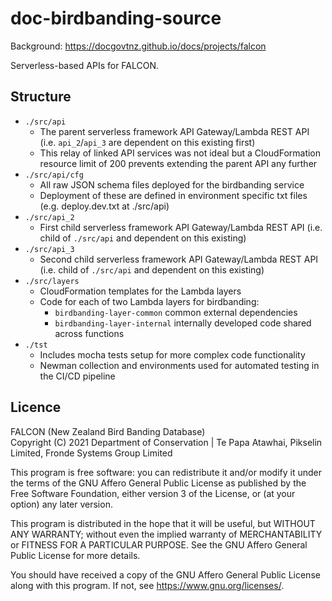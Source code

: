 # doc-birdbanding-source

Background: https://docgovtnz.github.io/docs/projects/falcon

Serverless-based APIs for FALCON.

## Structure

* `./src/api`
  * The parent serverless framework API Gateway/Lambda REST API (i.e. `api_2`/`api_3` are dependent on this existing first)
  * This relay of linked API services was not ideal but a CloudFormation resource limit of 200 prevents extending the parent API any further
* `./src/api/cfg`
  * All raw JSON schema files deployed for the birdbanding service
  * Deployment of these are defined in environment specific txt files (e.g. deploy.dev.txt at ./src/api)
* `./src/api_2`
  * First child serverless framework API Gateway/Lambda REST API (i.e. child of `./src/api` and dependent on this existing)
* `./src/api_3`
  * Second child serverless framework API Gateway/Lambda REST API (i.e. child of `./src/api` and dependent on this existing)
* `./src/layers`
  * CloudFormation templates for the Lambda layers
  * Code for each of two Lambda layers for birdbanding:
    * `birdbanding-layer-common` common external dependencies
    * `birdbanding-layer-internal` internally developed code shared across functions
* `./tst`
  * Includes mocha tests setup for more complex code functionality
  * Newman collection and environments used for automated testing in the CI/CD pipeline 

## Licence

FALCON (New Zealand Bird Banding Database)  
Copyright (C) 2021 Department of Conservation | Te Papa Atawhai, Pikselin Limited, Fronde Systems Group Limited

This program is free software: you can redistribute it and/or modify
it under the terms of the GNU Affero General Public License as published by
the Free Software Foundation, either version 3 of the License, or
(at your option) any later version.

This program is distributed in the hope that it will be useful,
but WITHOUT ANY WARRANTY; without even the implied warranty of
MERCHANTABILITY or FITNESS FOR A PARTICULAR PURPOSE.  See the
GNU Affero General Public License for more details.

You should have received a copy of the GNU Affero General Public License
along with this program.  If not, see <https://www.gnu.org/licenses/>.